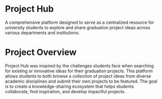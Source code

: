 # Project Hub
A comprehensive platform designed to serve as a centralized resource for university students to explore and share graduation project ideas across various departments and institutions.

# Project Overview
Project Hub was inspired by the challenges students face when searching for existing or innovative ideas for their graduation projects. This platform allows students to both browse a collection of project ideas from diverse academic disciplines and submit their own projects to be featured. The goal is to create a knowledge-sharing ecosystem that helps students collaborate, find inspiration, and develop impactful projects.
